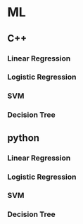 # ML 
## C++
### Linear Regression
### Logistic Regression
### SVM
### Decision Tree

## python
### Linear Regression
### Logistic Regression
### SVM
### Decision Tree

